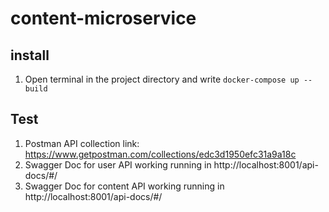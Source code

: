 # content-microservice

## install
1. Open terminal in the project directory and write `docker-compose up --build`

## Test
1. Postman API collection link: https://www.getpostman.com/collections/edc3d1950efc31a9a18c
2. Swagger Doc for user API working running in http://localhost:8001/api-docs/#/
2. Swagger Doc for content API working running in http://localhost:8001/api-docs/#/
